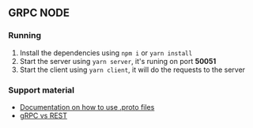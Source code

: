 ## GRPC NODE

### Running

1. Install the dependencies using `npm i` or `yarn install`
2. Start the server using `yarn server`, it's runing on port **50051**
3. Start the client using `yarn client`, it will do the requests to the server

### Support material

- [Documentation on how to use .proto files](https://developers.google.com/protocol-buffers/docs/proto3)
- [gRPC vs REST](https://www.yonego.com/nl/why-milliseconds-matter/#gref)
